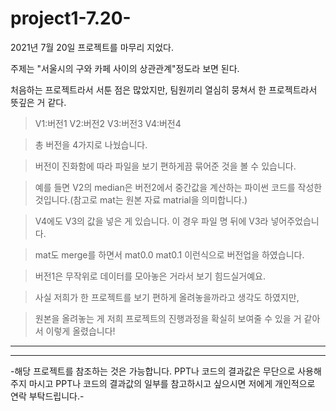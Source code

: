 # project1-7.20-

2021년 7월 20일 프로젝트를 마무리 지었다.

주제는 "서울시의 구와 카페 사이의 상관관계"정도라 보면 된다.

처음하는 프로젝트라서 서툰 점은 많았지만, 팀원끼리 열심히 뭉쳐서 한 프로젝트라서 뜻깊은 거 같다.




>V1:버전1
>V2:버전2
>V3:버전3
>V4:버전4

>총 버전을 4가지로 나눴습니다.

>버전이 진화함에 따라 파일을 보기 편하게끔 묶어준 것을 볼 수 있습니다.

>예를 들면 V2의 median은 버전2에서 중간값을 계산하는 파이썬 코드를 작성한 것입니다.(참고로 mat는 원본 자료 matrial을 의미합니다.)

>V4에도 V3의 값을 넣은 게 있습니다. 이 경우 파일 명 뒤에 V3라 넣어주었습니다.

>mat도 merge를 하면서 mat0.0 mat0.1 이런식으로 버전업을 하였습니다.

>버전1은 무작위로 데이터를 모아놓은 거라서 보기 힘드실거예요.

>사실 저희가 한 프로젝트를 보기 편하게 올려놓을까라고 생각도 하였지만,

>원본을 올려놓는 게 저희 프로젝트의 진행과정을 확실히 보여줄 수 있을 거 같아서 이렇게 올렸습니다!


---------------------------------------------------------------------------------------------------
---------------------------------------------------------------------------------------------------



-해당 프로젝트를 참조하는 것은 가능합니다. PPT나 코드의 결과값은 무단으로 사용해주지 마시고 PPT나 코드의 결과값의 일부를 참고하시고 싶으시면 저에게 개인적으로 연락 부탁드립니다.-
